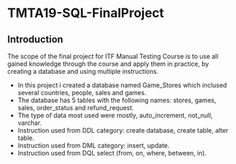 # TMTA19-SQL-FinalProject


## Introduction

The scope of the final project for ITF Manual Testing Course is to use all gained knowledge through the course and apply them in practice, by creating a database and using multiple instructions.


- In this project i created a database named Game_Stores which inclused several countries, people, sales and games.
- The database has 5 tables with the following names: stores, games, sales, order_status and refund_request.
- The type of data most used were mostly, auto_increment, not_null, varchar.
- Instruction used from DDL category: create database, create table, alter table.
- Instruction used from DML category: insert, update.
- Instruction used from DQL select (from, on, where, between, in).
